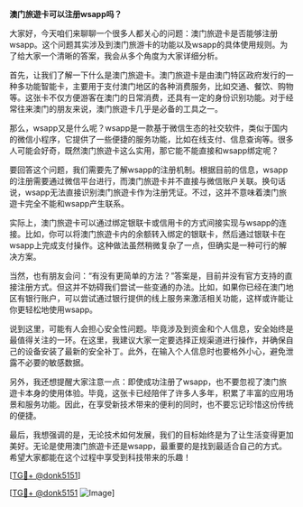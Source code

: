 **澳门旅遊卡可以注册wsapp吗？**

大家好，今天咱们来聊聊一个很多人都关心的问题：澳门旅遊卡是否能够注册wsapp。这个问题其实涉及到澳门旅游卡的功能以及wsapp的具体使用规则。为了给大家一个清晰的答案，我会从多个角度为大家详细分析。

首先，让我们了解一下什么是澳门旅遊卡。澳门旅遊卡是由澳门特区政府发行的一种多功能智能卡，主要用于支付澳门地区的各种消费服务，比如交通、餐饮、购物等。这张卡不仅方便游客在澳门的日常消费，还具有一定的身份识别功能。对于经常往来澳门的朋友来说，澳门旅遊卡几乎是必备的工具之一。

那么，wsapp又是什么呢？wsapp是一款基于微信生态的社交软件，类似于国内的微信小程序，它提供了一些便捷的服务功能，比如在线支付、信息查询等。很多人可能会好奇，既然澳门旅遊卡这么实用，那它能不能直接和wsapp绑定呢？

要回答这个问题，我们需要先了解wsapp的注册机制。根据目前的信息，wsapp的注册需要通过微信平台进行，而澳门旅遊卡并不直接与微信账户关联。换句话说，wsapp无法直接识别澳门旅遊卡作为注册凭证。不过，这并不意味着澳门旅遊卡完全不能和wsapp产生联系。

实际上，澳门旅遊卡可以通过绑定银联卡或信用卡的方式间接实现与wsapp的连接。比如，你可以将澳门旅遊卡内的余额转入绑定的银联卡，然后通过银联卡在wsapp上完成支付操作。这种做法虽然稍微复杂了一点，但确实是一种可行的解决方案。

当然，也有朋友会问：“有没有更简单的方法？”答案是，目前并没有官方支持的直接注册方式。但这并不妨碍我们尝试一些变通的办法。比如，如果你已经在澳门地区有银行账户，可以尝试通过银行提供的线上服务来激活相关功能，这样或许能让你更轻松地使用wsapp。

说到这里，可能有人会担心安全性问题。毕竟涉及到资金和个人信息，安全始终是最值得关注的一环。在这里，我建议大家一定要选择正规渠道进行操作，并确保自己的设备安装了最新的安全补丁。此外，在输入个人信息时也要格外小心，避免泄露不必要的敏感数据。

另外，我还想提醒大家注意一点：即使成功注册了wsapp，也不要忽视了澳门旅遊卡本身的使用体验。毕竟，这张卡已经陪伴了许多人多年，积累了丰富的应用场景和服务功能。因此，在享受新技术带来的便利的同时，也不要忘记珍惜这份传统的便捷。

最后，我想强调的是，无论技术如何发展，我们的目标始终是为了让生活变得更加美好。无论是使用澳门旅遊卡还是wsapp，最重要的是找到最适合自己的方式。希望大家都能在这个过程中享受到科技带来的乐趣！

[[TG💪+ @donk5151](https://t.me/s/donk5151)]

[[TG💪+ @donk5151](https://t.me/s/donk5151) ![Image](https://i.postimg.cc/rwNCRYN7/Snipaste-2025-04-30-17-27-05.png)]
